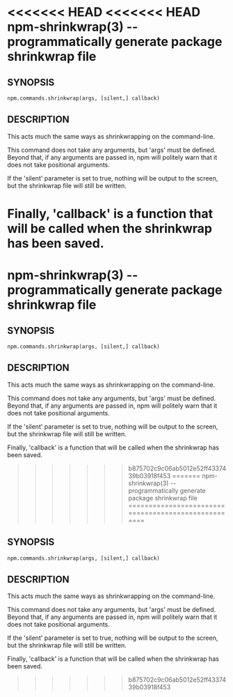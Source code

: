 <<<<<<< HEAD
<<<<<<< HEAD
npm-shrinkwrap(3) -- programmatically generate package shrinkwrap file
====================================================

## SYNOPSIS

    npm.commands.shrinkwrap(args, [silent,] callback)

## DESCRIPTION

This acts much the same ways as shrinkwrapping on the command-line.

This command does not take any arguments, but 'args' must be defined.
Beyond that, if any arguments are passed in, npm will politely warn that it
does not take positional arguments.

If the 'silent' parameter is set to true, nothing will be output to the screen,
but the shrinkwrap file will still be written.

Finally, 'callback' is a function that will be called when the shrinkwrap has
been saved.
=======
npm-shrinkwrap(3) -- programmatically generate package shrinkwrap file
====================================================

## SYNOPSIS

    npm.commands.shrinkwrap(args, [silent,] callback)

## DESCRIPTION

This acts much the same ways as shrinkwrapping on the command-line.

This command does not take any arguments, but 'args' must be defined.
Beyond that, if any arguments are passed in, npm will politely warn that it
does not take positional arguments.

If the 'silent' parameter is set to true, nothing will be output to the screen,
but the shrinkwrap file will still be written.

Finally, 'callback' is a function that will be called when the shrinkwrap has
been saved.
>>>>>>> b875702c9c06ab5012e52ff4337439b03918f453
=======
npm-shrinkwrap(3) -- programmatically generate package shrinkwrap file
====================================================

## SYNOPSIS

    npm.commands.shrinkwrap(args, [silent,] callback)

## DESCRIPTION

This acts much the same ways as shrinkwrapping on the command-line.

This command does not take any arguments, but 'args' must be defined.
Beyond that, if any arguments are passed in, npm will politely warn that it
does not take positional arguments.

If the 'silent' parameter is set to true, nothing will be output to the screen,
but the shrinkwrap file will still be written.

Finally, 'callback' is a function that will be called when the shrinkwrap has
been saved.
>>>>>>> b875702c9c06ab5012e52ff4337439b03918f453
